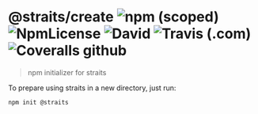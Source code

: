
# @straits/create  ![npm (scoped)](https://img.shields.io/npm/v/@straits/create.svg?style=popout) ![NpmLicense](https://img.shields.io/npm/l/@straits/create.svg?style=popout) ![David](https://img.shields.io/david/peoro/straits-create.svg?style=popout)  ![Travis (.com)](https://img.shields.io/travis/com/peoro/straits-create.svg?style=popout) ![Coveralls github](https://img.shields.io/coveralls/github/peoro/straits-create.svg?style=popout)

> npm initializer for straits

To prepare using straits in a new directory, just run:
```bash
npm init @straits
```
